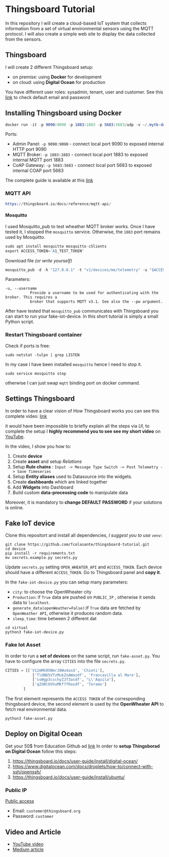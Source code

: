 # Thingsboard Tutorial
In this repository I will create a cloud-based IoT system that collects information from a set of virtual environmental sensors using the MQTT protocol. I will also create a simple web site to display the data collected from the sensors.

## Thingsboard
I will create 2 different Thingsboard setup:
- on premise: using **Docker** for development
- on cloud: using **Digital Ocean** for production

You have different user roles: sysadmin, tenant, user and customer. See this [link](https://thingsboard.io/docs/samples/demo-account/) to check default email and password

## Installing Thingsboard using Docker
```s
docker run -it -p 9090:9090 -p 1883:1883 -p 5683:5683/udp -v ~/.mytb-data:/data -v ~/.mytb-logs:/var/log/thingsboard --name mytb --restart always thingsboard/tb-postgres
```

Ports:
- Admin Panel: `-p 9090:9090` - connect local port 9090 to exposed internal HTTP port 9090
- MQTT Broker: `-p 1883:1883` - connect local port 1883 to exposed internal MQTT port 1883
- CoAP Gateway: `-p 5683:5683` - connect local port 5683 to exposed internal COAP port 5683

The complete guide is available at this [link](https://thingsboard.io/docs/user-guide/install/docker/)

### MQTT API

```s
https://thingsboard.io/docs/reference/mqtt-api/
```

#### Mosquitto
I used Mosquitto_pub to test wheather MQTT broker works. Once I have tested it, I stopped the `mosquitto` service. Otherwise, the `1883` port remains used by Mosquitto. 

```s
sudo apt install mosquitto mosquitto-cSlients
export ACCESS_TOKEN='A1_TEST_TOKEN'
```
Download file *(or write yourself)*
```s
mosquitto_pub -d -h "127.0.0.1" -t "v1/devices/me/telemetry" -u "$ACCESS_TOKEN" -f "telemetry-data-as-object.json"
```

Parameters:
```
-u, --username
           Provide a username to be used for authenticating with the broker. This requires a
           broker that supports MQTT v3.1. See also the --pw argument.
```

After have tested that `mosquitto_pub` communicates with Thingsboard you can start to run your fake-iot-device. In this short tutorial is simply a small Python script.


### Restart Thingsboard container
Check if ports is free:
```
sudo netstat -tulpn | grep LISTEN
```
In my case I have been installed `mosquitto` hence I need to stop it.
```
sudo service mosquitto stop
```
otherwise I can just swap `mqtt` binding port on docker command.


## Settings Thingsboard
In order to have a clear vision of How Thingsboard works you can see this complete video: [link](https://thingsboard.io/docs/getting-started-guides/helloworld/#video-tutorial)

it would have been impossible to briefly explain all the steps via *UI*, to complete the setup I **highly recommend you to see see my short video** on [YouTube](https://youtu.be/jm8vQPPjoS0).

In the video, I show you how to:
1. Create **device**
2. Create **asset** and setup *Relations*
3. Setup **Rule chains** : `Input -> Message Type Switch -> Post Telemetry -> Save Timeseries`
4. Setup **Entity aliases** used to Datasource into the widgets. 
5. Create **dashboards** which are linked together
6. Add **Widgets** into Dashboard
7. Build custom **data-processing code** to manipulate data

Moreover, it is mandatory to **change DEFAULT PASSWORD** if your solutions is online.

## Fake IoT device
Clone this repositort and install all dependencies, *I suggest you to use `venv`*:
```
git clone https://github.com/fcolasante/thingsboard-tutorial.git
cd device
pip install -r requirements.txt
mv secrets.example.py secrets.py
```
Update `secrets.py` setting `OPEN_WHEATER_API` and `ACCESS_TOKEN`. Each device should have a different `ACCESS_TOKEN`.
Go to Thingsboard panel and **copy it**. 

In the `fake-iot-device.py` you can setup many parameters:
- `city`: to choose the OpenWheater city
- `Production`: if `True` data are pushed on `PUBLIC_IP` , otherwise it sends data to `localhost`.
- `generate_data(openWeather=False)`:if `True` data are fetched by `OpenWeather API`, otherwise it produces 
random data.
- `sleep_time`: time between 2 different dat

```shell
cd virtual
python3 fake-iot-device.py
```
### Fake Iot Asset
In order to run a **set of devices** on the same script, run `fake-asset.py`. You have to configure the array `CITIES` into the file `secrets.py`. 
```python
CITIES = [['V12mMG95NmrJ8Wu4asd', 'Chieti'],
            ['TldN65VTzMukZnAWasdf', 'Francavilla al Mare'],
            ['ssWgp3cschyZJf3asdf', "L\'Aquila"],
            ['qZdNlOVhuMKf7fRasdf', 'Teramo']
        ]
```
The first element represents the `ACCESS TOKEN` of the corresponding thingsboard device, the second element is used by the **OpenWheater API** to fetch real environmental data.
```shell
python3 fake-asset.py
```

## Deploy on Digital Ocean
Get your 50$ from Education Github ad [link](https://education.github.com/pack/offers#digitalocean)
In order to **setup Thingsborad on Digital Ocean** follow this steps:

1. https://thingsboard.io/docs/user-guide/install/digital-ocean/
2. https://www.digitalocean.com/docs/droplets/how-to/connect-with-ssh/openssh/
3. https://thingsboard.io/docs/user-guide/install/ubuntu/

### Public IP
[Public access](http://64.227.26.128:8080)
- Email: `customer@thingsboard.org`
- Password: `customer`

## Video and Article

- [YouTube video](https://youtu.be/jm8vQPPjoS0)
- [Medium article](https://medium.com/@colasante.francesco/how-to-setup-an-iot-system-using-thingsboard-b705c9189e37)